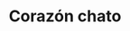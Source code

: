---
title: Corazón chato
date: 
draft: false

# descripcion
description : Dije de plata

materials: Plata 925

color: Plateado

dimensions: 2cm x 1,9cm

code: 02-14-0245

type: "Dijes"

categories: []

# Images
# first image will be shown in the product page
images:
  # - image: "images/path_to_image"
  # La ubicacion de las imagenes es imagenes/Dijes/Dijes.Plata/02-14-0245-corazon-chato
  - image: "./images/dijes/plata/02-14-0245-corazon-chato.JPG"
---